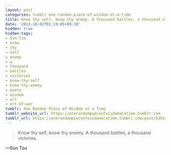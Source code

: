 ```yaml
---
layout: post
categories: tumblr one-random-piece-of-wisdom-at-a-time
title: Know thy self, know thy enemy. A thousand battles, a thousand victories.
date: '2013-10-02T01:19:05+09:30'
hidden: true
hidden-tags:
- Sun-Tzu
- know
- thy
- self
- enemy
- a
- thousand
- battles
- victories
- know-thy-self
- know-thy-enemy
- quote
- wisdom
- art
- art-of-war
tumblr: One Random Piece of Wisdom at a Time
tumblr_website_url: https://onerandompieceofwisdomatatime.tumblr.com
tumblr_url: https://onerandompieceofwisdomatatime.tumblr.com/post/62814922621/know-thy-self-know-thy-enemy-a-thousand
---
```

> Know thy self, know thy enemy. A thousand battles, a thousand victories.

—Sun Tzu
